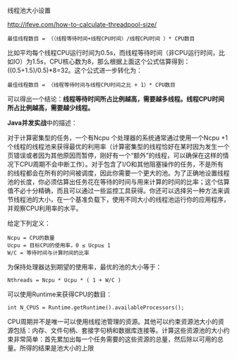 线程池大小设置

http://ifeve.com/how-to-calculate-threadpool-size/

	最佳线程数目 = （（线程等待时间+线程CPU时间）/线程CPU时间 ）* CPU数目
	
比如平均每个线程CPU运行时间为0.5s，而线程等待时间（非CPU运行时间，比如IO）为1.5s，CPU核心数为8，那么根据上面这个公式估算得到：((0.5+1.5)/0.5)*8=32。这个公式进一步转化为：

	最佳线程数目 = （线程等待时间与线程CPU时间之比 + 1）* CPU数目
	
可以得出一个结论：**线程等待时间所占比例越高，需要越多线程。线程CPU时间所占比例越高，需要越少线程。**

**Java并发实战**中的描述：

对于计算密集型的任务，一个有Ncpu 个处理器的系统通常通过使用一个Ncpu +1个线程的线程池来获得最优的利用率（计算密集型的线程恰好在某时因为发生一个页错误或者因为其他原因而暂停，刚好有一个“额外”的线程，可以确保在这样的情况下CPU周期不会中断工作）。对于包含了I/O和其他阻塞操作的任务，不是所有的线程都会在所有的时间被调度，因此你需要一个更大的池。为了正确地设置线程池的长度，你必须估算出任务花在等待的时间与用来计算的时间的比率；这个估算值不必十分精确，而且可以通过一些监控工具获得。你还可以选择另一种方法来调节线程池的大小，在一个基准负载下，使用不同大小的线程池运行你的应用程序，并观察CPU利用率的水平。

给定下列定义：

	Ncpu = CPU的数量
	Ucpu = 目标CPU的使用率，0 ≤ Ucpu≤ 1
	W/C = 等待时间与计算时间的比率

为保持处理器达到期望的使用率，最优的池的大小等于：

	Nthreads = Ncpu * Ucpu * ( 1 + W/C )

可以使用Runtime来获得CPU的数目：

	int N_CPUS = Runtime.getRuntime().availableProcessors();

CPU周期并不是唯一可以使用线程池管理的资源。其他可以约束资源池大小的资源包括：内存、文件句柄、套接字句柄和数据库连接等。计算这些资源池的大小约束非常简单：首先累加出每一个任务需要的这些资源的总量，然后除以可用的总量。所得的结果是池大小的上限